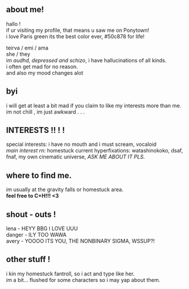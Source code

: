 ## about me!
hallo !<br/>
if ur visiting my profile, that means u saw me on Ponytown!<br/>
i love Paris green its the best color ever, #50c878 for life!

teirva / emi / ama <br/>
she / they<br/>
im *audhd, depressed and schizo*, i have hallucinations of all kinds.<br/>
i often get mad for no reason.<br/>
and also my mood changes alot <br/>

## byi
i will get at least a bit mad if you claim to like my interests more than me.<br/>
im not chill , im just awkward . . .<br/>

## INTERESTS !! ! ! 
special interests: i have no mouth and i must scream, vocaloid<br/>
*main interest rn:* homestuck
current hyperfixations: watashinokoko, dsaf, fnaf, my own cinematic universe, *ASK ME ABOUT IT PLS.*<br/>


## where to find me.
im usually at the gravity falls or homestuck area.<br/>
**feel free to C+H!!! <3**

## shout - outs !
lena - HEYY BBG I LOVE UUU<br/>
danger - ILY TOO WAWA<br/>
avery - YOOOO ITS YOU, THE NONBINARY SIGMA, WSSUP?!<br/>

## other stuff !
i kin my homestuck fantroll, so i act and type like her.<br/>
im a bit... flushed for some characters so i may yap about them.
